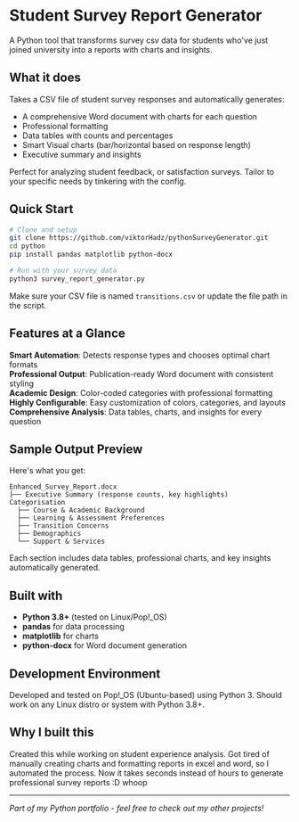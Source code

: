 # Student Survey Report Generator

A Python tool that transforms survey csv data for students who've just joined university into a reports with charts and insights.

## What it does

Takes a CSV file of student survey responses and automatically generates:
- A comprehensive Word document with charts for each question
- Professional formatting 
- Data tables with counts and percentages
- Smart Visual charts (bar/horizontal based on response length)
- Executive summary and insights

Perfect for analyzing student feedback, or satisfaction surveys. Tailor to your specific needs by tinkering with the config. 

## Quick Start

```bash
# Clone and setup
git clone https://github.com/viktorHadz/pythonSurveyGenerator.git
cd python
pip install pandas matplotlib python-docx

# Run with your survey data
python3 survey_report_generator.py
```

Make sure your CSV file is named `transitions.csv` or update the file path in the script.

## Features at a Glance

 **Smart Automation**: Detects response types and chooses optimal chart formats  
 **Professional Output**: Publication-ready Word document with consistent styling  
 **Academic Design**: Color-coded categories with professional formatting  
 **Highly Configurable**: Easy customization of colors, categories, and layouts  
 **Comprehensive Analysis**: Data tables, charts, and insights for every question  

## Sample Output Preview

Here's what you get:
```
Enhanced_Survey_Report.docx
├── Executive Summary (response counts, key highlights)
Categorisation
  ├── Course & Academic Background
  ├── Learning & Assessment Preferences 
  ├── Transition Concerns
  ├── Demographics
  └── Support & Services
```

Each section includes data tables, professional charts, and key insights automatically generated.

## Built with

- **Python 3.8+** (tested on Linux/Pop!_OS)
- **pandas** for data processing
- **matplotlib** for charts
- **python-docx** for Word document generation

## Development Environment

Developed and tested on Pop!_OS (Ubuntu-based) using Python 3. Should work on any Linux distro or system with Python 3.8+.

## Why I built this

Created this while working on student experience analysis. Got tired of manually creating charts and formatting reports in excel and word, so I automated the process. Now it takes seconds instead of hours to generate professional survey reports :D whoop

---

*Part of my Python portfolio - feel free to check out my other projects!*
